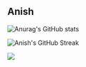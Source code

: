 ## Anish 


![Anurag's GitHub stats](https://github-readme-stats.vercel.app/api?username=anish-lakkapragada&show_icons=true&)

![Anish's GitHub Streak](https://github-readme-streak-stats.herokuapp.com/?theme=dark&user=anish-lakkapragada&hide_border=false)


![](https://komarev.com/ghpvc/?username=anish-lakkapragada)
